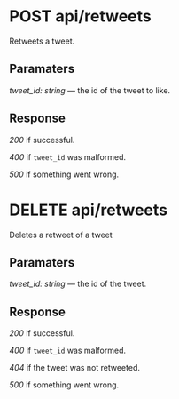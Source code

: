 # POST api/retweets

Retweets a tweet.

## Paramaters

_tweet_id: string_ — the id of the tweet to like.

## Response

_200_ if successful.

_400_ if `tweet_id` was malformed.

_500_ if something went wrong.

# DELETE api/retweets

Deletes a retweet of a tweet

## Paramaters

_tweet_id: string_ — the id of the tweet.

## Response

_200_ if successful.

_400_ if `tweet_id` was malformed.

_404_ if the tweet was not retweeted.

_500_ if something went wrong.
